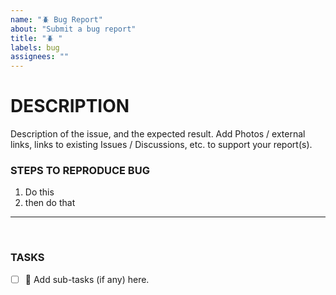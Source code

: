 ```yaml
---
name: "🪲 Bug Report"
about: "Submit a bug report"
title: "🪲 "
labels: bug
assignees: ""
---
```


# DESCRIPTION

Description of the issue, and the expected result. Add Photos / external links, links to existing Issues / Discussions, etc. to support your report(s).

### STEPS TO REPRODUCE BUG
1. Do this
2. then do that

---
<br>

### TASKS
- [ ] 🚀 Add sub-tasks (if any) here.
